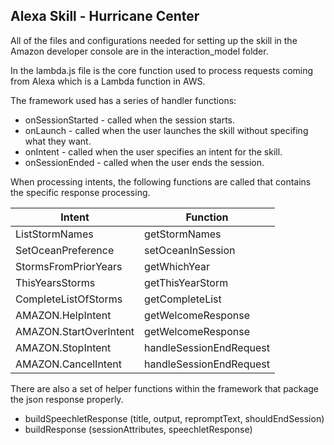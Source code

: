 Alexa Skill - Hurricane Center
------------------------------

All of the files and configurations needed for setting up the skill in the Amazon developer console are in the interaction_model folder.

In the lambda.js file is the core function used to process requests coming from Alexa which is a Lambda function in AWS.

The framework used has a series of handler functions:
- onSessionStarted - called when the session starts.
- onLaunch - called when the user launches the skill without specifing what they want.
- onIntent - called when the user specifies an intent for the skill.
- onSessionEnded - called when the user ends the session.

When processing intents, the following functions are called that contains the specific response processing.

| Intent | Function |
|----------|--------|
| ListStormNames | getStormNames |
| SetOceanPreference | setOceanInSession |
| StormsFromPriorYears | getWhichYear |
| ThisYearsStorms | getThisYearStorm |
| CompleteListOfStorms | getCompleteList |
| AMAZON.HelpIntent | getWelcomeResponse |
| AMAZON.StartOverIntent | getWelcomeResponse |
| AMAZON.StopIntent | handleSessionEndRequest |
| AMAZON.CancelIntent | handleSessionEndRequest |

There are also a set of helper functions within the framework that package the json response properly.

- buildSpeechletResponse (title, output, repromptText, shouldEndSession)
- buildResponse (sessionAttributes, speechletResponse)
